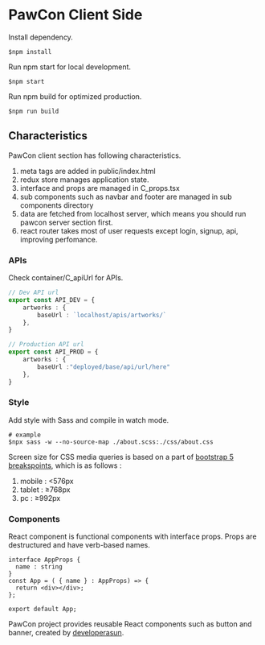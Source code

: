 # PawCon Client Side

Install dependency. 

```shell
$npm install
```

Run npm start for local development.

```shell
$npm start
```

Run npm build for optimized production. 

```shell
$npm run build
```

## Characteristics

PawCon client section has following characteristics. 

1. meta tags are added in public/index.html
1. redux store manages application state.
1. interface and props are managed in C_props.tsx
1. sub components such as navbar and footer are managed in sub components directory
1. data are fetched from localhost server, which means you should run pawcon server section first. 
1. react router takes most of user requests except login, signup, api, improving perfomance.

### APIs

Check container/C_apiUrl for APIs. 

```ts
// Dev API url
export const API_DEV = { 
    artworks : {
        baseUrl : `localhost/apis/artworks/` 
    },
}

// Production API url
export const API_PROD = { 
    artworks : { 
        baseUrl :"deployed/base/api/url/here" 
    },
}
```

### Style

Add style with Sass and compile in watch mode.

```shell
# example
$npx sass -w --no-source-map ./about.scss:./css/about.css
```

Screen size for CSS media queries is based on a part of [bootstrap 5 breakspoints](https://getbootstrap.com/docs/5.1/layout/breakpoints/#media-queries), which is as follows : 

1. mobile : <576px
1. tablet : ≥768px
1. pc : ≥992px

### Components

React component is functional components with interface props. Props are destructured and have verb-based names. 

```tsx
interface AppProps { 
  name : string
}
const App = ( { name } : AppProps) => {
  return <div></div>;
};

export default App;
```

PawCon project provides reusable React components such as button and banner, created by [developerasun](https://github.com/developerasun).
